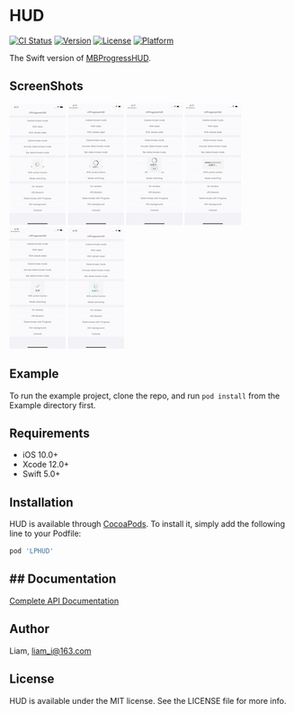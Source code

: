 # HUD

[![CI Status](https://img.shields.io/travis/Liam/HUD.svg?style=flat)](https://travis-ci.org/Liam/HUD)
[![Version](https://img.shields.io/cocoapods/v/HUD.svg?style=flat)](https://cocoapods.org/pods/HUD)
[![License](https://img.shields.io/cocoapods/l/HUD.svg?style=flat)](https://cocoapods.org/pods/HUD)
[![Platform](https://img.shields.io/cocoapods/p/HUD.svg?style=flat)](https://cocoapods.org/pods/HUD)

The Swift version of [MBProgressHUD](https://github.com/jdg/MBProgressHUD).

## ScreenShots

![](ScreenShots/ScreenShot1.png)
![](ScreenShots/ScreenShot2.png)
![](ScreenShots/ScreenShot3.png)
![](ScreenShots/ScreenShot4.png)
![](ScreenShots/ScreenShot5.png)
![](ScreenShots/ScreenShot6.png)

## Example

To run the example project, clone the repo, and run `pod install` from the Example directory first.

## Requirements

* iOS 10.0+ 
* Xcode 12.0+
* Swift 5.0+

## Installation

HUD is available through [CocoaPods](https://cocoapods.org). To install
it, simply add the following line to your Podfile:

```ruby
pod 'LPHUD'
```

## ## Documentation

[Complete API Documentation](https://liam-i.github.io/HUD/documentation/lphud)

## Author

Liam, liam_i@163.com

## License

HUD is available under the MIT license. See the LICENSE file for more info.
